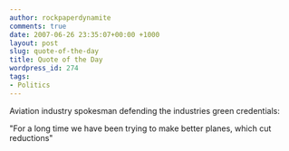 ```yaml
---
author: rockpaperdynamite
comments: true
date: 2007-06-26 23:35:07+00:00 +1000
layout: post
slug: quote-of-the-day
title: Quote of the Day
wordpress_id: 274
tags:
- Politics
---
```


Aviation industry spokesman defending the industries green credentials:


"For a long time we have been trying to make better planes, which cut reductions"

